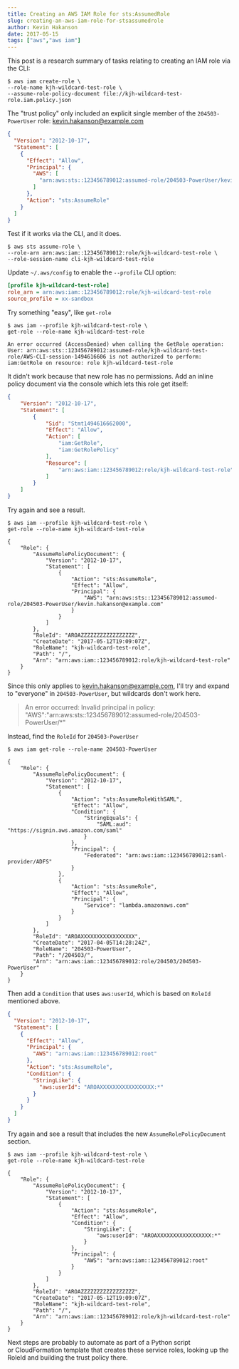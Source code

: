 ```yaml
---
title: Creating an AWS IAM Role for sts:AssumedRole
slug: creating-an-aws-iam-role-for-stsassumedrole
author: Kevin Hakanson
date: 2017-05-15
tags: ["aws","aws iam"]
---
```

This post is a research summary of tasks relating to creating an IAM role via the CLI:

```console
$ aws iam create-role \
--role-name kjh-wildcard-test-role \
--assume-role-policy-document file://kjh-wildcard-test-role.iam.policy.json
```

The "trust policy" only included an explicit single member of the `204503-PowerUser` role: kevin.hakanson@example.com

```json
{
  "Version": "2012-10-17",
  "Statement": [
    {
      "Effect": "Allow",
      "Principal": {
        "AWS": [
          "arn:aws:sts::123456789012:assumed-role/204503-PowerUser/kevin.hakanson@example.com"
        ]
      },
      "Action": "sts:AssumeRole"
    }
  ]
}
```

Test if it works via the CLI, and it does.

```console
$ aws sts assume-role \
--role-arn arn:aws:iam::123456789012:role/kjh-wildcard-test-role \
--role-session-name cli-kjh-wildcard-test-role
```

Update `~/.aws/config` to enable the `--profile` CLI option:

```ini
[profile kjh-wildcard-test-role]
role_arn = arn:aws:iam::123456789012:role/kjh-wildcard-test-role
source_profile = xx-sandbox
```

Try something "easy", like `get-role`

```console
$ aws iam --profile kjh-wildcard-test-role \
get-role --role-name kjh-wildcard-test-role

An error occurred (AccessDenied) when calling the GetRole operation: User: arn:aws:sts::123456789012:assumed-role/kjh-wildcard-test-role/AWS-CLI-session-1494616606 is not authorized to perform: iam:GetRole on resource: role kjh-wildcard-test-role
```

It didn't work because that new role has no permissions. Add an inline policy document via the console which lets this role get itself:

```json
{
    "Version": "2012-10-17",
    "Statement": [
        {
            "Sid": "Stmt1494616662000",
            "Effect": "Allow",
            "Action": [
                "iam:GetRole",
                "iam:GetRolePolicy"
            ],
            "Resource": [
                "arn:aws:iam::123456789012:role/kjh-wildcard-test-role"
            ]
        }
    ]
}
```

Try again and see a result. 

```console
$ aws iam --profile kjh-wildcard-test-role \
get-role --role-name kjh-wildcard-test-role

{
    "Role": {
        "AssumeRolePolicyDocument": {
            "Version": "2012-10-17",
            "Statement": [
                {
                    "Action": "sts:AssumeRole",
                    "Effect": "Allow",
                    "Principal": {
                        "AWS": "arn:aws:sts::123456789012:assumed-role/204503-PowerUser/kevin.hakanson@example.com"
                    }
                }
            ]
        },
        "RoleId": "AROAZZZZZZZZZZZZZZZZZ",
        "CreateDate": "2017-05-12T19:09:07Z",
        "RoleName": "kjh-wildcard-test-role",
        "Path": "/",
        "Arn": "arn:aws:iam::123456789012:role/kjh-wildcard-test-role"
    }
}
```

Since this only applies to kevin.hakanson@example.com, I'll try and expand to "everyone" in `204503-PowerUser`, but wildcards don't work here.

> An error occurred: Invalid principal in policy: "AWS":"arn:aws:sts::123456789012:assumed-role/204503-PowerUser/\*"

Instead, find the `RoleId` for `204503-PowerUser`

```console
$ aws iam get-role --role-name 204503-PowerUser

{
    "Role": {
        "AssumeRolePolicyDocument": {
            "Version": "2012-10-17",
            "Statement": [
                {
                    "Action": "sts:AssumeRoleWithSAML",
                    "Effect": "Allow",
                    "Condition": {
                        "StringEquals": {
                            "SAML:aud": "https://signin.aws.amazon.com/saml"
                        }
                    },
                    "Principal": {
                        "Federated": "arn:aws:iam::123456789012:saml-provider/ADFS"
                    }
                },
                {
                    "Action": "sts:AssumeRole",
                    "Effect": "Allow",
                    "Principal": {
                        "Service": "lambda.amazonaws.com"
                    }
                }
            ]
        },
        "RoleId": "AROAXXXXXXXXXXXXXXXXX",
        "CreateDate": "2017-04-05T14:28:24Z",
        "RoleName": "204503-PowerUser",
        "Path": "/204503/",
        "Arn": "arn:aws:iam::123456789012:role/204503/204503-PowerUser"
    }
}
```

Then add a `Condition` that uses `aws:userId`, which is based on `RoleId` mentioned above.

```json
{
  "Version": "2012-10-17",
  "Statement": [
    {
      "Effect": "Allow",
      "Principal": {
        "AWS": "arn:aws:iam::123456789012:root"
      },
      "Action": "sts:AssumeRole",
      "Condition": {
        "StringLike": {
          "aws:userId": "AROAXXXXXXXXXXXXXXXXX:*"
        }
      }
    }
  ]
}
```

Try again and see a result that includes the new `AssumeRolePolicyDocument` section.

```console
$ aws iam --profile kjh-wildcard-test-role \
get-role --role-name kjh-wildcard-test-role

{
    "Role": {
        "AssumeRolePolicyDocument": {
            "Version": "2012-10-17",
            "Statement": [
                {
                    "Action": "sts:AssumeRole",
                    "Effect": "Allow",
                    "Condition": {
                        "StringLike": {
                            "aws:userId": "AROAXXXXXXXXXXXXXXXXX:*"
                        }
                    },
                    "Principal": {
                        "AWS": "arn:aws:iam::123456789012:root"
                    }
                }
            ]
        },
        "RoleId": "AROAZZZZZZZZZZZZZZZZZ",
        "CreateDate": "2017-05-12T19:09:07Z",
        "RoleName": "kjh-wildcard-test-role",
        "Path": "/",
        "Arn": "arn:aws:iam::123456789012:role/kjh-wildcard-test-role"
    }
}
```

Next steps are probably to automate as part of a Python script or CloudFormation template that creates these service roles, looking up the RoleId and building the trust policy there.